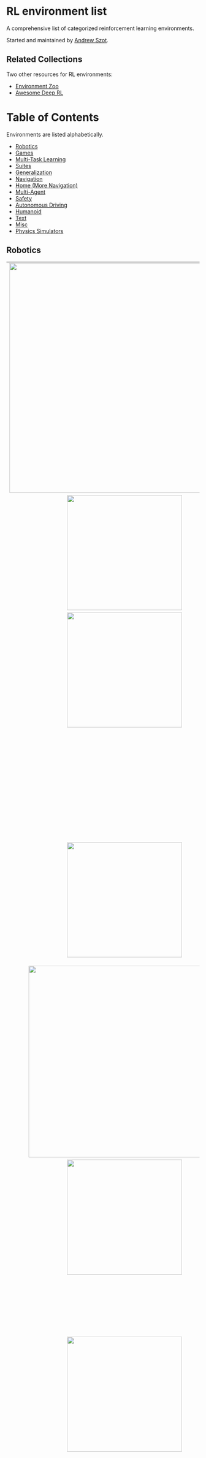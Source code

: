 RL environment list
===================

A comprehensive list of categorized reinforcement learning environments.

Started and maintained by [Andrew Szot](https://github.com/ASzot).

## Related Collections
Two other resources for RL environments:
* [Environment Zoo](https://github.com/tshrjn/env-zoo)
* [Awesome Deep RL](https://github.com/kengz/awesome-deep-rl)


Table of Contents
=================
Environments are listed alphabetically.
* [Robotics](#robotics)
* [Games](#games)
* [Multi-Task Learning](#multi-task-learning)
* [Suites](#suites)
* [Generalization](#generalization)
* [Navigation](#navigation)
* [Home (More Navigation)](#home-more-navigation)
* [Multi-Agent](#multi-agent)
* [Safety](#safety)
* [Autonomous Driving](#autonomous-driving)
* [Humanoid](#humanoid)
* [Text](#text)
* [Misc](#misc)
* [Physics Simulators](#physics-simulators)

## Robotics
<table>
  <tbody>
    <tr>
      <td width='50%' align='center'>
        <img src='media/assistive_gym.jpg' width=600 />
      </td>
      <td width='50%'>
        <a href='https://github.com/Healthcare-Robotics/assistive-gym'> Assistive-gym </a>
        <ul>
          <li>
           6 assistive tasks (ScratchItch, BedBathing, Feeding, Drinking, Dressing, and ArmManipulation).
          </li>
          <li>
           4 commercial robots (PR2, Jaco, Baxter, Sawyer).
          </li>
          <li>
            2 human states: static or active (takes actions according to a separate control policy).
          </li>
          <li>
           Customizable female and male human models. 40 actuated human joints (head, torso, arms, waist, and legs).Realistic human joint limit.
          </li>
        </ul>
      </td>
    </tr>
    <tr>
      <td width='50%' align='center'>
        <img src='media/doorgym.gif' width=300 />
      </td>
      <td width='50%'> <a href='https://github.com/PSVL/DoorGym'>DoorGym</a>
        <ul>
          <li>
            Train a policy to open up various doors.
          </li>
          <li>
            Unity integration.
          </li>
          <li>
            Random door knob generator and door knob dataset.
          </li>
        </ul>
      </td>
    </tr>
    <tr>
      <td width='50%' align='center'>
        <img src='media/mara_2.gif' width=300 />
      </td>
      <td width='50%'>
        <a href='https://github.com/AcutronicRobotics/gym-gazebo2'>Gym Gazebo 2</a>
        <ul>
          <li>
            Toolkit for developing and comparing reinforcement learning algorithms using ROS 2 and Gazebo.
          </li>
        </ul>
      </td>
    </tr>
    <tr>
      <td width='50%' align='center'>
      </td>
      <td width='50%'>
        <a href='https://github.com/robotology/gym-ignition'>Gym Ignition</a>
        <ul>
          <li>
            Provides the capability of creating reproducible robotics environments for reinforcement learning research.
          </li>
          <li>
            Accelerated and multiprocess execution
          </li>
        </ul>
      </td>
    </tr>
    <tr>
      <td width='50%' align='center'>
        <img src='media/furn.gif' width=300 />
      </td>
      <td width='50%'>
        <a href='https://clvrai.github.io/furniture/'>IKEA Furniture Assembly</a>
        <ul>
          <li>
            Complex long-horizon manipulation tasks.
          </li>
          <li>
            Includes 80+ furniture models, customizable background, lighting
            and textures.
          </li>
          <li>
            Features Baxter, Sawyer, and more robots.
          </li>
        </ul>
      </td>
    </tr>
    <tr>
      <td width='50%' align='center'>
        <img src='media/ml45-1080p.gif' width=500 />
      </td>
      <td width='50%'>
        <a href='https://github.com/rlworkgroup/metaworld'>Meta-World</a>
        <ul>
          <li>
            50 diverse robot manipulation tasks on a simulated Sawyer robotic arm.
          </li>
          <li>
            Also includes a variety of evaluation modes varying the number of training and testing tasks.
          </li>
        </ul>
      </td>
    </tr>
    <tr>
      <td width='50%' align='center'>
        <img src='media/play_data_small.gif' width=300 />
      </td>
      <td width='50%'> <a href='https://github.com/google-research/google-research/tree/master/playrooms'>Playroom</a>
        <ul>
          <li>
            Variety of tasks in desk scenario.
          </li>
          <li>
            Evaluation code and play dataset will be included soon.
          </li>
        </ul>
      </td>
    </tr>
    <tr>
      <td width='50%' align='center'>
        <img src='media/monkeys.gif' width=300 />
      </td>
      <td width='50%'> <a href='https://github.com/leggedrobotics/raisimLib'>RAISIM</a>
      <ul>
        <li>
          Raisim is a physics engine for rigid-body dynamics simulation.
          Although it is a general physics engine, it has been mainly
          used/tested for robotics and reinforcement learning so far. It
          features an efficient implementation of recursive algorithms for
          articulated system dynamics (Recursive Newton-Euler and Composite
          Rigid Body Algorithm). RaisimLib is an exported cmake package of
          raisim.
        </li>
      </ul>
      </td>
    </tr>
    <tr>
      <td width='50%' align='center'>
        <img src='media/rl-env.png' width=500 />
      </td>
      <td width='50%'>
        <a href='https://sites.google.com/view/rlbench'>RLBench</a>
        <ul>
          <li>
            100 unique, hand designed tasks.
          </li>
          <li>
            Vision-guided manipulation, imitation learning, multi-task
            learning, geometric computer vision and few-shot learning.
          </li>
        </ul>
      </td>
    </tr>
    <tr>
      <td width='50%' align='center'>
        <img src='media/surreal.png' width=400 />
      </td>
      <td width='50%'> <a href='https://github.com/StanfordVL/robosuite'>Robosuite</a>
      <ul>
        <li>
          A set of standard benchmarking tasks in robots.
        </li>
        <li>
          Defines a framework for easily creating new tasks and environments.
        </li>
      </ul>
      </td>
    </tr>
    <tr>
      <td width='50%' align='center'>
        <img src='media/roboschool.gif' width=300 />
      </td>
      <td width='50%'> <a href='https://openai.com/blog/roboschool/'>Roboschool</a>
      <ul>
        <li>
          Control robots in simulation.
        </li>
        <li>
          Can use other physics engines other than MuJoCo.
        </li>
        <li>
          Alternative to standard OpenAI Gym mujoco environments.
        </li>
        <li>
          Easy to train multiple agents at once.
        </li>
      </ul>
      </td>
    </tr>
    <tr>
      <td width='50%' align='center'>
        <img src='media/rex.png' width=300 />
      </td>
      <td width='50%'> <a href='https://github.com/nicrusso7/rex-gym'>Rex-Gym</a>
      <ul>
        <li>
          OpenAI Gym environments for an open-source quadruped robot (SpotMicro)
        </li>
      </ul>
      </td>
    </tr>
  </tbody>
</table>

## Games
<table>
  <tbody>
    <tr>
      <td width='50%' align='center'>
        <img src='media/bomberland.gif' width=300 />
      </td>
      <td width='50%'>
        <a href='https://github.com/coderonehq/bomberland'>Bomberland</a>
        <ul>
          <li>
            Multi-agent 2D grid environment based on Bomberman.
          </li>
        </ul>
      </td>
    </tr>
    <tr>
      <td width='50%' align='center'>
        <img src='media/coin_runner.gif' width=300 />
      </td>
      <td width='50%'>
        <a href='https://github.com/openai/coinrun'>Coin-Run</a>
        <ul>
          <li>
             Training environment which provides a metric for an agent’s
             ability to transfer its experience to novel situations.
          </li>
        </ul>
      </td>
    </tr>
    <tr>
      <td width='50%' align='center'>
        <img src='media/gym_retro.gif' width=300 />
      </td>
      <td width='50%'>
        <a href='https://github.com/openai/retro'>Gym Retro</a>
        <ul>
          <li>
            Gym Retro lets you turn classic video games into Gym environments
            for reinforcement learning and comes with integrations for ~1000.
            games.
          </li>
        </ul>
      </td>
    </tr>
    <tr>
      <td width='50%' align='center'>
        <img src='media/holodeck.jpg' width=300 />
      </td>
      <td width='50%'>
        <a href='https://holodeck.cs.byu.edu/'>Holodeck</a>
        <ul>
          <li>
            High Fidelity Simulator for Reinforcement Learning and Robotics Research.
          </li>
        </ul>
      </td>
    </tr>
    <tr>
      <td width='50%' align='center'>
        <img src='media/marlo.gif' width=300 />
      </td>
      <td width='50%'>
        <a href='https://github.com/crowdAI/marLo'>MarLÖ : Reinforcement Learning + Minecraft</a>
        <ul>
          <li>
           A high level API built on top of Project MalmÖ to facilitate Reinforcement Learning experiments with a great degree of generalizability, capable of solving problems in pseudo-random, procedurally changing single and multi agent environments within the world of the mediatic phenomenon game Minecraft.
          </li>
        </ul>
      </td>
    </tr>
    <tr>
      <td width='50%' align='center'>
        <img src='media/mine.gif' width=300 />
      </td>
      <td width='50%'>
        <a href='https://github.com/minerllabs/minerl'>Minecraft</a>
        <ul>
          <li>
            Data API for the MineRLv0 dataset.
          </li>
          <li>
            Also has minecraft environment simulator with basic built in tasks.
          </li>
        </ul>
      </td>
    </tr>
    <tr>
      <td width='50%' align='center'>
        <img src='media/phyre.gif' width=300 />
      </td>
      <td width='50%'>
        <a href='https://phyre.ai/'>PHYRE</a>
        <ul>
          <li>
            Benchmark for physical reasoning that contains a set of simple classical mechanics puzzles in a 2D enviroment.
          </li>
        </ul>
      </td>
    </tr>
    <tr>
      <td width='50%' align='center'>
        <img src='media/fifa.gif' width=300 />
      </td>
      <td width='50%'>
        <a href='https://github.com/google-research/football'>Soccer Simulator</a>
        <ul>
          <li>
            Can control one or all football players at a time.
          </li>
          <li>
            Includes football academy for diverse scenarios such as various
            passing scenarios.
          </li>
        </ul>
      </td>
    </tr>
    <tr>
      <td width='50%' align='center'>
        <img src='media/pysc2.jpeg' width=300 />
      </td>
      <td width='50%'>
        <a href='https://github.com/deepmind/pysc2'>StarCraft 2</a>
        <ul>
          <li>
            Provides an interface for RL agents to interact with StarCraft 2,
            getting observations and sending actions.
          </li>
        </ul>
      </td>
    </tr>
    <tr>
      <td width='50%' align='center'>
      </td>
      <td width='50%'>
        <a href='https://github.com/ppaquette/gym-super-mario'>SuperMario</a>
        <ul>
          <li>
            Gym wrapper for the Super Mario levels. Includes many levels.
          </li>
        </ul>
      </td>
    </tr>
    <tr>
      <td width='50%' align='center'>
      </td>
      <td width='50%'>
        <a href='https://github.com/TorchCraft/TorchCraft'>TorchCraft</a>
        <ul>
          <li>
            Python interface for playing "StarCraft: Brood War".
          </li>
        </ul>
      </td>
    </tr>
    <tr>
      <td width='50%' align='center'>
        <img src='media/vizdom.gif' width=300 height=100 />
      </td>
      <td width='50%'>
        <a href='https://github.com/mwydmuch/ViZDoom'>VizDoom</a>
        <ul>
          <li>
            ViZDoom allows developing AI bots that play Doom using only the
            visual information (the screen buffer).
          </li>
        </ul>
      </td>
    </tr>
  </tbody>
</table>

## Multi-Task Learning
<table>
  <tbody>
    <tr>
      <td width='50%' align='center'>
        <img src='media/ml45-1080p.gif' width=500 />
      </td>
      <td width='50%'>
        <a href='https://github.com/rlworkgroup/metaworld'>Meta-World</a>
        <ul>
          <li>
            50 diverse robot manipulation tasks on a simulated Sawyer robotic arm.
          </li>
          <li>
            Also includes a variety of evaluation modes varying the number of training and testing tasks.
          </li>
        </ul>
      </td>
    </tr>
    <tr>
      <td width='50%' align='center'>
      </td>
      <td width='50%'> <a href='https://github.com/vitchyr/multiworld?'>Multiworld</a>
        <ul>
          <li>
            Variety of Gym GoalEnvs that return the goal in the observation.
          </li>
        </ul>
      </td>
    </tr>
    <tr>
      <td width='50%' align='center'>
        <img src='media/play_data_small.gif' width=300 />
      </td>
      <td width='50%'> <a href='https://github.com/google-research/google-research/tree/master/playrooms'>Playroom</a>
        <ul>
          <li>
            Variety of tasks in desk scenario.
          </li>
          <li>
            Evaluation code and play dataset will be included soon.
          </li>
        </ul>
      </td>
    </tr>
    <tr>
      <td width='50%' align='center'>
        <img src='media/rl-env.png' width=500 />
      </td>
      <td width='50%'>
        <a href='https://sites.google.com/view/rlbench'>RLBench</a>
        <ul>
          <li>
            100 unique, hand designed tasks.
          </li>
          <li>
            Vision-guided manipulation, imitation learning, multi-task
            learning, geometric computer vision and few-shot learning.
          </li>
        </ul>
      </td>
    </tr>
  </tbody>
</table>

## Suites
<table>
  <tbody>
    <tr>
      <td width='50%' align='center'>
        <img src='media/deepmind.png' width=500 />
      </td>
      <td>
        <a href='https://github.com/deepmind/dm_control'>DeepMind Control Suite</a>
        <ul>
          <li>
            A variety of benchmarking continuous control tasks.
          </li>
        </ul>
      </td>
    </tr>
    <tr>
      <td width='50%' align='center'>
        <img src='media/gym-atari.gif' width=200 />
      </td>
      <td>
        <a href='https://gym.openai.com/envs/#atari'>OpenAI Gym Atari</a>
        <ul>
          <li>
            59 Atari 2600 games.
          </li>
        </ul>
      </td>
    </tr>
    <tr>
      <td width='50%' align='center'>
        <img src='media/gym-classic.gif' width=300 />
      </td>
      <td>
        <a href='https://gym.openai.com/envs/#classic_control'>OpenAI Gym Classic</a>
        <ul>
          <li>
            Control theory problems from the classic RL literature.
          </li>
        </ul>
      </td>
    </tr>
    <tr>
      <td width='50%' align='center'>
      <img src='media/gym-mujoco.gif' width=300 />
      </td>
      <td>
        <a href='https://gym.openai.com/envs/#mujoco'>OpenAI Gym Mujoco</a>
        <ul>
          <li>
            Continuous control tasks, running in a fast physics simulator.
          </li>
        </ul>
      </td>
    </tr>
    <tr>
      <td width='50%' align='center'>
        <img src='media/gym.gif' width=300 />
      </td>
      <td>
        <a href='https://gym.openai.com/envs/#robotics'>OpenAI Gym Robotics</a>
        <ul>
          <li>
            Simulated goal-based tasks for the Fetch and ShadowHand robots.
          </li>
        </ul>
      </td>
    </tr>
    <tr>
      <td width='50%' align='center'>
        <img src='media/tennis.png' width=400 />
      </td>
      <td>
        <a href='https://github.com/Unity-Technologies/ml-agents/blob/master/docs/Learning-Environment-Examples.md'>Unity Agents</a>
        <ul>
          <li>
            A number of control tasks in the Unity engine.
          </li>
          <li>
            Includes example of parallel learning.
          </li>
        </ul>
      </td>
    </tr>
  </tbody>
</table>

## Generalization
<table>
  <tbody>
    <tr>
      <td width='50%' align='center'>
        <img src='media/cartpole_combined.png' width=300/>
      </td>
      <td>
        <a href='https://github.com/sunblaze-ucb/rl-generalization'>Cartpole Generalization</a>
        <ul>
          <li>
            Test generalization through varying the mass and length of the pole
            in CartPole.
          </li>
        </ul>
      </td>
    </tr>
    <tr>
      <td width='50%' align='center'>
        <img src='media/naturalrl.gif' width=300 />
      </td>
      <td width='50%'>
        <a href='https://github.com/facebookresearch/natural_rl_environment'>Natural RL Environment</a>
        <ul>
          <li>
            Play common gym tasks with randomly generated backgrounds to test
            generalization.
          </li>
        </ul>
      </td>
    </tr>
    <tr>
      <td width='50%' align='center'>
        <img src='media/dmc-gb.jpeg' width=300 />
      </td>
      <td width='50%'>
        <a href='https://github.com/nicklashansen/dmcontrol-generalization-benchmark'>DMControl Generalization Benchmark</a>
        <ul>
          <li>
            Generalization benchmark for continuous control tasks from DeepMind Control Suite. Includes hundreds of environments with randomized colors and dynamic video backgrounds of varying difficulty.
          </li>
        </ul>
      </td>
    </tr>
    <tr>
      <td width='50%' align='center'>
        <img src='media/procgen.png' width=250 />
      </td>
      <td width='50%'>
        <a href='https://github.com/openai/procgen'>Procgen</a>
        <ul>
          <li>
            16 simple-to-use procedurally-generated environments which provide
            a direct measure of how quickly a reinforcement learning agent
            learns generalizable skills.
          </li>
          <li>
             The environments run at high speed (thousands of steps per second)
             on a single core.
          </li>
        </ul>
      </td>
    </tr>
  </tbody>
    <tr>
      <td width='50%' align='center'>
        <img src='media/animalai.gif' width=250 />
      </td>
      <td width='50%'>
        <a href='https://github.com/beyretb/AnimalAI-Olympics'>Animal-AI Testbed</a>
        <ul>
          <li>
            900 tasks reflecting various cognitive skills of animals.
          </li>
          <li>
            Powered by Unity ml-agent.
        </ul>
      </td>
    </tr>
</table>

## Navigation
<table>
  <tbody>
      <tr>
        <td width='50%' align='center'>
          <img src='media/deeplab.jpeg' width=300 />
        </td>
        <td>
          <a href='https://github.com/deepmind/lab'>DeepMind Lab</a>
          <ul>
            <li>
              Provides a suite of challenging 3D navigation and puzzle-solving
              tasks for learning agents.
            </li>
          </ul>
        </td>
      </tr>
      <tr>
        <td width='50%' align='center'>
        <img src='media/gym-maze.gif' width=300 />
        </td>
        <td>
        <a href='https://github.com/MattChanTK/gym-maze'>gym-maze</a>
        <ul>
          <li>
            A simple 2D maze environment where an agent (blue dot) finds its
            way from the top left corner (blue square) to the goal at the
            bottom right corner (red square).
          </li>
          <li>
            The objective is to find the
            shortest path from the start to the goal.
          </li>
        </ul>
        </td>
      </tr>
        <tr>
          <td width='50%' align='center'>
        <img src='media/multi-room.gif' width=300 />
          </td>
          <td>
        <a href='https://github.com/maximecb/gym-minigrid'>gym-minigrid</a>
        <ul>
          <li>
            Lightweight and fast grid world implementation with various
            included tasks.
          </li>
          <li>
            Easily modifable and extendable.
          </li>
        </ul>
          </td>
        </tr>
          <tr>
            <td width='50%' align='center'>
        <img src='media/miniworld.jpg' width=300 />
            </td>
            <td>
        <a href='https://github.com/maximecb/gym-miniworld'>gym-miniworld</a>
        <ul>
          <li>
            Minimalistic 3D interior simulator as an alternative to VizDoom or
            DMLab.
          </li>
          <li>
            Easily modifable and extendable.
          </li>
        </ul>
            </td>
          </tr>
      <tr>
      <td width='50%' align='center'>
        <img src='media/obstacle.png' width=300 />
      </td>
      <td>
        <a href='https://github.com/Unity-Technologies/obstacle-tower-challenge'>Obstacle Tower</a>
        <ul>
          <li>
           Traverse through procedurally generated floors which get progressively harder.
          </li>
          <li>
           Challenging visual inputs.
          </li>
        </ul>
      </td>
    </tr>
  </tbody>
</table>


## Home (More Navigation)
<table>
  <tbody>
  <tr>
    <td width='50%' align='center'>
      <img src='media/thor.gif' width=300 />
    </td>
    <td>
      <a href='https://ai2thor.allenai.org/'>AI2THOR</a>
      <ul>
        <li>
          An Interactive 3D Environment for Visual AI
        </li>
      </ul>
    </td>
  </tr>
  <tr>
    <td width='50%' align='center'>
      <img src='media/gibson.gif' width=300 />
    </td>
    <td>
      <a href='http://gibsonenv.stanford.edu/'>Gibson</a>
      <ul>
        <li>
          3d navigation in indoor scans
        </li>
      </ul>
    </td>
  </tr>
  <tr>
    <td width='50%' align='center'>
      <img src='media/habitat_compressed.gif' width=300 />
    </td>
    <td>
      <a href='https://aihabitat.org'>Habitat</a>
      <ul>
        <li>
          AI Habitat enables training of embodied AI agents (virtual robots)
          in a highly photorealistic & efficient 3D simulator, before
          transferring the learned skills to reality
        </li>
      </ul>
    </td>
  </tr>
  <tr>
    <td width='50%' align='center'>
      <img src='media/home-platform.png' width=300 />
    </td>
    <td>
      <a href='https://github.com/HoME-Platform/home-platform'>HoME: a Household Multimodal Environment</a>
      <ul>
        <li>
          A platform for agents to learn from vision, audio, semantics, physics, and interaction with objects and other agents, all within a realistic context.
        </li>
      </ul>
    </td>
  </tr>
  <tr>
    <td width='50%' align='center'>
      <img src='media/house3d.gif' width=300 />
    </td>
    <td>
      <a href='https://github.com/facebookresearch/house3d'>House3D</a>
      <ul>
        <li>
          House3D is a virtual 3D environment which consists of thousands of
          indoor scenes equipped with a diverse set of scene types, layouts
          and objects sourced from the SUNCG dataset
        </li>
        <li>
          It consists of over 45k indoor 3D scenes, ranging from studios to
          two-storied houses with swimming pools and fitness rooms
        </li>
        <li>
          All 3D objects are fully annotated with category labels
        </li>
        <li>
          Multiple observation modalities
        </li>
        <li>
          Fast rendering at thousands of frames per second
        </li>
      </ul>
    </td>
  <tr>
    <td width='50%' align='center'>
      <img src='media/minos.png' width=300 />
    </td>
    <td>
      <a href='https://minosworld.github.io/'>MINOS</a>
      <ul>
        <li>
          MINOS is a simulator designed to support the development of
          multisensory models for goal-directed navigation in complex indoor
          environments.
        </li>
        <li>
          MINOS leverages large datasets of complex 3D environments and
          supports flexible configuration of multimodal sensor suites.
        </li>
      </ul>
    </td>
  </tr>
  <tr>
    <td width='50%' align='center'>
      <img src='media/isaac.jpg' width=300 />
    </td>
    <td>
      <a href='https://developer.nvidia.com/Isaac-sdk'>Nvidia ISAAC simulator</a>
      <ul>
        <li>
          A virtual robotics laboratory and a high-fidelity 3D world simulator
        </li>
      </ul>
    </td>
  </tr>
  <tr>
    <td width='50%' align='center'>
      <img src='media/virtualhome.png' width=300 />
    </td>
    <td>
      <a href='http://virtual-home.org/'>VirtualHome</a>
      <ul>
        <li>
          A 3D environment allowing to simulate and generate videos of activities as sequences of actions and interaction.
        </li>
      </ul>
    </td>
  </tr>
  </tbody>
</table>


## Multi-Agent
<table>
  <tbody>
    <tr>
            <td width='50%' align='center'>
        <img src='media/mmo.png' width=500 />
            </td>
            <td>
        <a href='https://github.com/openai/neural-mmo'>Massive Multi Agent Game Environment</a>
        <ul>
          <li>
            We consider MMORPGs (Massive
            Multiplayer Online Role Playing Games) the best proxy for the real
            world among human games: they are complete macrocosms featuring
            thousands of agents per persistent world, diverse skilling systems,
            global economies, complex emergent social structures, and ad-hoc
            high stakes single and team based conflict.
          </li>
        </ul>
            </td>
          </tr>
    <tr>
      <td width='50%' align='center'>
        <img src='media/multi_agent_particle_envs.gif' width=300 />
      </td>
      <td width='50%'>
        <a href='https://github.com/openai/multiagent-particle-envs'>Multi-agent Particle Environment</a>
        <ul>
          <li>
         A simple multi-agent particle world with a continuous observation and discrete action space, along with some basic simulated physics
          </li>
        </ul>
      </td>
    </tr>
    <tr>
          <td width='50%' align='center'>
        <img src='media/compete.png' width=300 />
          </td>
          <td>
        <a href='https://github.com/openai/multiagent-competition'>OpenAI Multi-Agent Competition Environments</a>
        <ul>
          <li>
            Contains many continous control, multi-agent tasks.
          </li>
        </ul>
          </td>
        </tr>
      <tr>
        <td width='50%' align='center'>
        <img src='media/hideseek.png' width=300 />
        </td>
        <td>
        <a href='https://github.com/openai/multi-agent-emergence-environments'>OpenAI Multi-Agent Hide and Seek</a>
        <ul>
          <li>
            A team of seekers and a team of hiders.
          </li>
          <li>
            Both teams can use tools to achieve their objective.
          </li>
        </ul>
        </td>
      </tr>
    <tr>
      <td width='50%' align='center'>
        <img src='media/robosumo2.gif' width=300 />
      </td>
      <td>
        <a href='https://github.com/openai/robosumo'>RoboSumo</a>
        <ul>
          <li>
            Sumo-wrestling between two ants using continuous control.
          </li>
        </ul>
      </td>
    </tr>
  </tbody>
</table>


## Safety
<table>
  <tbody>

   <tr>
      <td width='50%' align='center'>
        <img src='media/assistive_gym.jpg' width=600 />
      </td>
      <td width='50%'>
        <a href='https://github.com/Healthcare-Robotics/assistive-gym'> Assistive-gym </a>
        <ul>
          <li>
           6 assistive tasks (ScratchItch, BedBathing, Feeding, Drinking, Dressing, and ArmManipulation).
          </li>
          <li>
           4 commercial robots (PR2, Jaco, Baxter, Sawyer).
          </li>
          <li>
            2 human states: static or active (takes actions according to a separate control policy).
          </li>
          <li>
           Customizable female and male human models. 40 actuated human joints (head, torso, arms, waist, and legs).Realistic human joint limit.
          </li>
        </ul>
      </td>
    </tr>
      <tr>
        <td width='50%' align='center'>
        </td>
        <td width='50%'>
        <a href='https://github.com/deepmind/ai-safety-gridworlds'>DeepMind AI Safety Gridworlds </a>
        <ul>
          <li>
            This is a suite of reinforcement learning environments illustrating
            various safety properties of intelligent agents.
          </li>
        </ul>
        </td>
      </tr>
    <tr>
      <td width='50%' align='center'>
        <img src='media/safety_gym.png' width=300 />
      </td>
      <td>
        <a href='https://github.com/openai/safety-gym'>Safety Gym</a>
        <ul>
          <li>
            Tools for accelerating safe exploration research.
          </li>
        </ul>
      </td>
    </tr>
  </tbody>
</table>



## Autonomous Driving
<table>
  <tbody>
  <tr>
    <td width='50%' align='center'>
      <img src='media/airsim.png' width=300 />
    </td>
    <td width='50%'>
      <a href='https://github.com/Microsoft/AirSim'>Autonomous Vehicle Simulator</a>
      <ul>
        <li>
          Open source simulator for autonomous vehicles built on Unreal Engine
          / Unity, from Microsoft AI & Research
        </li>
      </ul>
    </td>
  </tr>
  <tr>
    <td width='50%' align='center'>
      <img src='media/bark_ml.gif' width=300 />
    </td>
    <td width='50%'>
      <a href='https://github.com/bark-simulator/bark-ml'>BARK-ML</a>
      <ul>
        <li>
          Open source environments and reinforcement learning agents
          for autonomous driving and behavior generation.
        </li>
      </ul>
    </td>
  </tr>
  <tr>
    <td width='50%' align='center'>
      <img src='media/carla.gif' width=300 />
    </td>
    <td width='50%'>
      <a href='http://carla.org/'>CARLA</a>
      <ul>
        <li>
          CARLA has been developed from the ground up to support development,
          training, and validation of autonomous driving systems
        </li>
      </ul>
    </td>
  </tr>
  <tr>
    <td width='50%' align='center'>
      <img src='media/deepdrive.gif' width=300 />
    </td>
    <td width='50%'>
      <a href='https://github.com/deepdrive/deepdrive'>DeepDrive Self Driving Car Simulator</a>
      <ul>
        <li>
          End-to-end simulation for self-driving cars
        </li>
      </ul>
    </td>
  </tr>
  <tr>
    <td width='50%' align='center'>
      <img src='media/streetlearn.gif' width=300 />
    </td>
    <td width='50%'>
      <a href='https://github.com/deepmind/streetlearn'>DeepMind StreetLearn</a>
      <ul>
        <li>
          A C++/Python implementation of the StreetLearn environment based on
          images from Street View, as well as a TensorFlow implementation of
          goal-driven navigation agents solving the task published in “Learning
          to Navigate in Cities Without a Map”, NeurIPS 2018
        </li>
      </ul>
    </td>
  </tr>
  <tr>
    <td width='50%' align='center'>
      <img src='media/gta_drive.jpeg' width=300 />
    </td>
    <td width='50%'>
      <a href='https://github.com/aitorzip/DeepGTAV'>DeepGTAV v2</a>
      <ul>
        <li>
          A plugin for GTAV that transforms it into a vision-based self-driving
          car research environment.
        </li>
      </ul>
    </td>
  </tr>
  <tr>
    <td width='50%' align='center'>
      <img src='media/duckietown.png' width=300 />
    </td>
    <td width='50%'>
      <a href='https://github.com/duckietown/gym-duckietown'>DuckieTown</a>
      <ul>
        <li>
          Self-driving car simulator for the Duckietown universe.
        </li>
      </ul>
    </td>
  </tr>
  <tr>
    <td width='50%' align='center'>
      <img src='media/highway.gif' width=300 />
    </td>
    <td width='50%'>
      <a href='https://github.com/eleurent/highway-env'>Highway-Env</a>
      <ul>
        <li>
          A collection of environments for autonomous driving and tactical
          decision-making tasks
        </li>
      </ul>
    </td>
  </tr>
  <tr>
    <td width='50%' align='center'>
      <img src='media/svl.gif' width=300 />
    </td>
    <td width='50%'>
      <a href='https://www.svlsimulator.com/'>SVL Simulator</a>
      <ul>
        <li>
          Simulation software to accelerate safe autonomous vehicle development
        </li>
        <li>
          Custom environment to support openai gym interface
        </li>
      </ul>
    </td>
  </tr>
  <tr>
    <td width='50%' align='center'>
      <img src='media/torcs.png' width=300 />
    </td>
    <td width='50%'>
      <a href='https://sourceforge.net/projects/torcs/'>TORCS</a>
      <ul>
        <li>
          TORCS, The Open Racing Car Simulator is a highly portable multi
          platform car racing simulation
        </li>
        <li>
          Many tracks, opponents and cars available
        </li>
        <li>
          Easy to modify
        </li>
      </ul>
    </td>
  </tr>
  </tbody>
</table>


## Humanoid
<table>
  <tbody>
    <tr>
      <td width='50%' align='center'>
        <img src='media/mass.png' width=500 />
      </td>
      <td>
        <a href='https://github.com/lsw9021/MASS'>Full Body Muscle Simulator</a>
        <ul>
          <li>
            A basic simulation and control for full-body Musculoskeletal system
          </li>
        </ul>
      </td>
    </tr>
      <tr>
        <td width='50%' align='center'>
        <img src='media/running.gif' width=300 />
        </td>
        <td>
        <a href='http://osim-rl.stanford.edu/'>Osim-rl</a>
        <ul>
          <li>
            Reinforcement learning environments with musculoskeletal models. Task: learning to walk/move/run using musculoskeletal models.
          </li>
        </ul>
        </td>
      </tr>
    <tr>
      <td width='50%' align='center'>
        <img src='media/roboschool.gif' width=300 />
      </td>
      <td width='50%'> <a href='https://openai.com/blog/roboschool/'>Roboschool</a>
      <ul>
        <li>
          Control robots in simulation.
        </li>
        <li>
          Can use other physics engines other than MuJoCo.
        </li>
        <li>
          Alternative to standard OpenAI Gym mujoco environments.
        </li>
        <li>
          Easy to train multiple agents at once.
        </li>
      </ul>
      </td>
    </tr>
  </tbody>
</table>



## Text
<table>
  <tbody>
    <tr>
      <td width='50%' align='center'>
        <img src='media/jericho.png' width=300 />
      </td>
      <td width='50%'>
        <a href='https://github.com/microsoft/jericho'>Jericho</a>
        <ul>
          <li>
            A learning environment for man-made Interactive Fiction games.
          </li>
        </ul>
      </td>
    </tr>
    <tr>
      <td width='50%' align='center'>
      </td>
      <td width='50%'>
        <a href='https://github.com/microsoft/TextWorld'>TextWorld</a>
        <ul>
          <li>
            TextWorld is a sandbox learning environment for the training
            and evaluation of reinforcement learning (RL) agents on text-based
            games.
          </li>
        </ul>
      </td>
    </tr>
  </tbody>
</table>




## Misc
<table>
  <tbody>
  <tr>
    <td width='50%' align='center'>
    </td>
    <td width='50%'>
        <a href='https://github.com/criteo-research/reco-gym'>Reco Gym</a>
        <ul>
          <li>
              Reinforcement Learning Environment for the problem of Product Recommendation in Online Advertising.
          </li>
        </ul>
    </td>
  </tr>
  <tr>
    <td width='50%' align='center'>
    </td>
    <td width='50%'>
        <a href='https://github.com/google-research/recsim'>RecSim</a>
        <ul>
          <li>
              A Configurable Recommender Systems Simulation Platform from Google.
          </li>
        </ul>
    </td>
  </tr>
  </tbody>
</table>


## Physics Simulators

* <a href='https://github.com/openai/mujoco-py'>Mujoco-py</a>
* <a href='https://pybullet.org/wordpress/'>PyBullet</a>
* <a href='http://dartsim.github.io'>DART</a>
* <a href='http://www.coppeliarobotics.com/'>V-REP</a>

## Disclaimer

The list is not comprehensive, so please let us know if there is any environment that is missing, miscategorized, or needs a different description or image. Please submit an issue or open a pull request.


